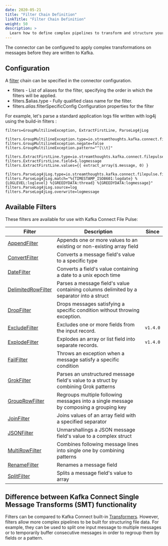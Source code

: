 ```yaml
---
date: 2020-05-21
title: "Filter Chain Definition"
linkTitle: "Filter Chain Definition"
weight: 50
description: >
  Learn how to define complex pipelines to transform and structure your data before integration into Kafka.
---
```


The connector can be configured to apply complex transformations on messages before they are written to Kafka.

## Configuration

A [filter](#filters) chain can be specified in the connector configuration.

 * filters - List of aliases for the filter, specifying the order in which the filters will be applied.
 * filters.$alias.type - Fully qualified class name for the filter.
 * filters.$alias.$filterSpecificConfig Configuration properties for the filter

For example, let's parse a standard application logs file written with log4j using the build-in filters :

```
filters=GroupMultilineException, ExtractFirstLine, ParseLog4jLog

filters.GroupMultilineException.type=io.streamthoughts.kafka.connect.filepulse.filter.MultiRowFilter
filters.GroupMultilineException.negate=false
filters.GroupMultilineException.pattern="^[\\t]"

filters.ExtractFirstLine.type=io.streamthoughts.kafka.connect.filepulse.filter.AppendFilter
filters.ExtractFirstLine.field=$.logmessage
filters.ExtractFirstLine.values={{ extract_array($.message, 0) }

filters.ParseLog4jLog.type=io.streamthoughts.kafka.connect.filepulse.filter.impl.GrokFilter
filters.ParseLog4jLog.match="%{TIMESTAMP_ISO8601:logdate} %{LOGLEVEL:loglevel} %{GREEDYDATA:thread} %{GREEDYDATA:logmessage}"
filters.ParseLog4jLog.source=log
filters.ParseLog4jLog.overwrite=logmessage
```

## Available Filters

These filters are available for use with Kafka Connect File Pulse:

| Filter | Description | Since
|---     | --- | --- |
| [AppendFilter](../filters#appendfilter) | Appends one or more values to an existing or non-existing array field  | |
| [ConvertFilter](../filters#convertfilter)  | Converts a message field's value to a specific type | |
| [DateFilter](../filters#datefilter)  | Converts a field's value containing a date to a unix epoch time | |
| [DelimitedRowFilter](./filters#delimitedrowfilter)  | Parses a message field's value containing columns delimited by a separator into a struct | |
| [DropFilter](../filters#dropfilter)  | Drops messages satisfying a specific condition without throwing exception. | |
| [ExcludeFilter](../filters#excludeFilter)  | Excludes one or more fields from the input record. | `v1.4.0` |
| [ExplodeFilter](../filters#explodeFilter)  | Explodes an array or list field into separate records. | `v1.4.0` |
| [FailFilter](../filters#failfilter)  | Throws an exception when a message satisfy a specific condition | |
| [GrokFilter](../filters#grokfilter)  | Parses an unstructured message field's value to a struct by combining Grok patterns | |
| [GroupRowFilter](../filters#grouprowfilter)  | Regroups multiple following messages into a single message by composing a grouping key| |
| [JoinFilter](../filters#joinfilter)  | Joins values of an array field with a specified separator | |
| [JSONFilter](../filters#jsonfilter)  | Unmarshallings a JSON message field's value to a complex struct | |
| [MultiRowFilter](../filters#multirowfilter)  | Combines following message lines into single one by combining patterns | |
| [RenameFilter](../filters#renamefilter)  | Renames a message field | |
| [SplitFilter](../filters#splitfilter)  | Splits a message field's value to array | |

## Difference between Kafka Connect Single Message Transforms (SMT) functionality

Filters can be compared to Kafka Connect built-in [Transformers](https://kafka.apache.org/documentation/#connect_transforms).
However, filters allow more complex pipelines to be built for structuring file data.
For example, they can be used to split one input message to multiple messages or to temporarily buffer consecutive messages in order to regroup them by fields or a pattern.